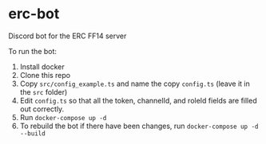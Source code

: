 # erc-bot
Discord bot for the ERC FF14 server

To run the bot:
1. Install docker
2. Clone this repo
3. Copy `src/config_example.ts` and name the copy `config.ts` (leave it in the `src` folder)
4. Edit `config.ts` so that all the token, channelId, and roleId fields are filled out correctly.
5. Run `docker-compose up -d`
6. To rebuild the bot if there have been changes, run `docker-compose up -d --build`
